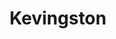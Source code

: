 ---
title: "Kevingston"
url: /ciudad-autonoma-de-buenos-aires/kevingston-avenida-cordoba/
shop: Kleidung
---